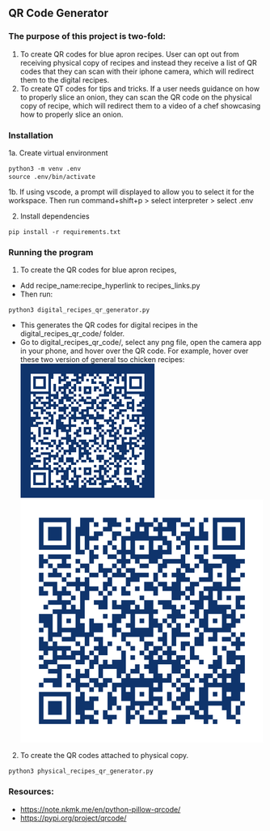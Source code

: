## QR Code Generator
### The purpose of this project is two-fold:
1. To create QR codes for blue apron recipes. User can opt out from receiving physical copy of recipes and instead they receive a list of QR codes that they can scan with their iphone camera, which will redirect them to the digital recipes. 
2. To create QT codes for tips and tricks. If a user needs guidance on how to properly slice an onion, they can scan the QR code on the physical copy of recipe, which will redirect them to a video of a chef showcasing how to properly slice an onion. 

### Installation
1a. Create virtual environment
```
python3 -m venv .env
source .env/bin/activate
```
1b. If using vscode, a prompt will displayed to allow you to select it for the workspace. Then run command+shift+p > select interpreter > select .env

2. Install dependencies
```
pip install -r requirements.txt
```

### Running the program
1. To create the QR codes for blue apron recipes, 
- Add recipe_name:recipe_hyperlink to recipes_links.py
- Then run:
```
python3 digital_recipes_qr_generator.py
```
- This generates the QR codes for digital recipes in the digital_recipes_qr_code/ folder. 
- Go to digital_recipes_qr_code/, select any png file, open the camera app in your phone, and hover over the QR code. 
For example, hover over these two version of general tso chicken recipes:
![alt text](digital_recipes_qr_code/general_tso_chicken_qr_code_inverted.png)
![alt text](digital_recipes_qr_code/general_tso_chicken_qr_code.png)

2. To create the QR codes attached to physical copy.
```
python3 physical_recipes_qr_generator.py
```

### Resources:
- https://note.nkmk.me/en/python-pillow-qrcode/
- https://pypi.org/project/qrcode/